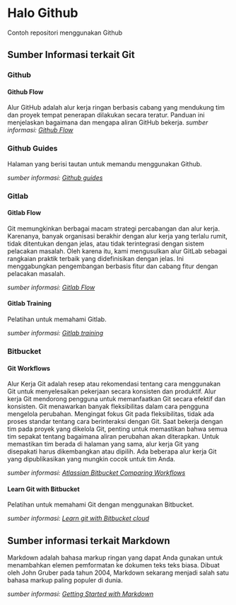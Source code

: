 # Halo Github
Contoh repositori menggunakan Github

## Sumber Informasi terkait Git
### Github
#### Github Flow
Alur GitHub adalah alur kerja ringan berbasis cabang yang mendukung tim dan proyek tempat penerapan dilakukan secara teratur. Panduan ini menjelaskan bagaimana dan mengapa aliran GitHub bekerja.
*sumber informasi: [Github Flow](https://guides.github.com/introduction/flow/)*

### Github Guides
Halaman yang berisi tautan untuk memandu menggunakan Github.

*sumber informasi: [Github guides](https://guides.github.com/)*

### Gitlab
#### Gitlab Flow
Git memungkinkan berbagai macam strategi percabangan dan alur kerja. Karenanya, banyak organisasi berakhir dengan alur kerja yang terlalu rumit, tidak ditentukan dengan jelas, atau tidak terintegrasi dengan sistem pelacakan masalah. Oleh karena itu, kami mengusulkan alur GitLab sebagai rangkaian praktik terbaik yang didefinisikan dengan jelas. Ini menggabungkan pengembangan berbasis fitur dan cabang fitur dengan pelacakan masalah.

*sumber informasi: [Gitlab Flow](https://docs.gitlab.com/ee/topics/gitlab_flow.html)*

#### Gitlab Training
Pelatihan untuk memahami Gitlab.

*sumber informasi: [Gitlab training](https://about.gitlab.com/training/)*

### Bitbucket
#### Git Workflows
Alur Kerja Git adalah resep atau rekomendasi tentang cara menggunakan Git untuk menyelesaikan pekerjaan secara konsisten dan produktif. Alur kerja Git mendorong pengguna untuk memanfaatkan Git secara efektif dan konsisten. Git menawarkan banyak fleksibilitas dalam cara pengguna mengelola perubahan. Mengingat fokus Git pada fleksibilitas, tidak ada proses standar tentang cara berinteraksi dengan Git. Saat bekerja dengan tim pada proyek yang dikelola Git, penting untuk memastikan bahwa semua tim sepakat tentang bagaimana aliran perubahan akan diterapkan. Untuk memastikan tim berada di halaman yang sama, alur kerja Git yang disepakati harus dikembangkan atau dipilih. Ada beberapa alur kerja Git yang dipublikasikan yang mungkin cocok untuk tim Anda.

*sumber informasi: [Atlassian Bitbucket Comparing Workflows](https://www.atlassian.com/git/tutorials/comparing-workflows)*

#### Learn Git with Bitbucket
Pelatihan untuk memahami Git dengan menggunakan Bitbucket.

*sumber informasi: [Learn git with Bitbucket cloud](https://www.atlassian.com/git/tutorials/learn-git-with-bitbucket-cloud)*

## Sumber informasi terkait Markdown
Markdown adalah bahasa markup ringan yang dapat Anda gunakan untuk menambahkan elemen pemformatan ke dokumen teks teks biasa. Dibuat oleh John Gruber pada tahun 2004, Markdown sekarang menjadi salah satu bahasa markup paling populer di dunia.

*sumber informasi: [Getting Started with Markdown](https://www.markdownguide.org/getting-started/)*
